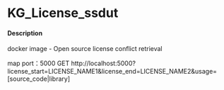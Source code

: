 # KG_License_ssdut

#### Description
docker image - Open source license conflict retrieval

map port：5000
GET http://localhost:5000?license_start=LICENSE_NAME1&license_end=LICENSE_NAME2&usage=[source_code|library]